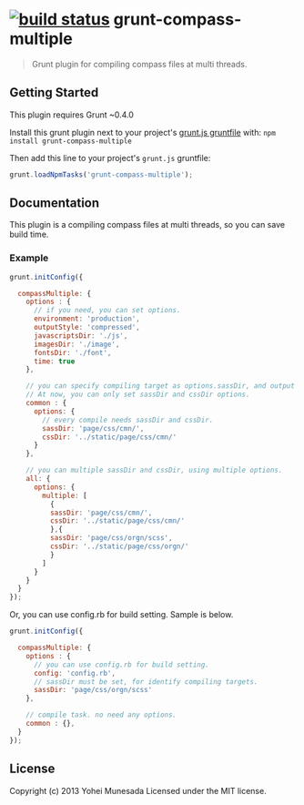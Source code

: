 [![build status](https://secure.travis-ci.org/jharding/grunt-exec.png)](http://travis-ci.org/jharding/grunt-exec)
grunt-compass-multiple
==========

> Grunt plugin for compiling compass files at multi threads.

Getting Started
---------------

This plugin requires Grunt ~0.4.0

Install this grunt plugin next to your project's [grunt.js gruntfile][getting_started] with: `npm install grunt-compass-multiple`

Then add this line to your project's `grunt.js` gruntfile:

```javascript
grunt.loadNpmTasks('grunt-compass-multiple');
```

[grunt]: https://github.com/cowboy/grunt
[getting_started]: https://github.com/cowboy/grunt/blob/master/docs/getting_started.md

Documentation
-------------

This plugin is a compiling compass files at multi threads, so you can save build time.


### Example

```javascript
grunt.initConfig({

  compassMultiple: {
    options : {
      // if you need, you can set options.
      environment: 'production',
      outputStyle: 'compressed',
      javascriptsDir: './js',
      imagesDir: './image',
      fontsDir: './font',
      time: true
    },

    // you can specify compiling target as options.sassDir, and output dir as options.cssDir.
    // At now, you can only set sassDir and cssDir options.
    common : {
      options: {
        // every compile needs sassDir and cssDir.
        sassDir: 'page/css/cmn/',
        cssDir: '../static/page/css/cmn/'
      }
    },

    // you can multiple sassDir and cssDir, using multiple options.
    all: {
      options: {
        multiple: [
          {
          sassDir: 'page/css/cmn/',
          cssDir: '../static/page/css/cmn/'
          },{
          sassDir: 'page/css/orgn/scss',
          cssDir: '../static/page/css/orgn/'
          }
        ]
      }
    }
  }
});
```

Or, you can use config.rb for build setting. Sample is below.

```javascript
grunt.initConfig({

  compassMultiple: {
    options : {
      // you can use config.rb for build setting.
      config: 'config.rb',
      // sassDir must be set, for identify compiling targets.
      sassDir: 'page/css/orgn/scss'
    },

    // compile task. no need any options.
    common : {},
  }
});
```



License
-------

Copyright (c) 2013 Yohei Munesada
Licensed under the MIT license.

